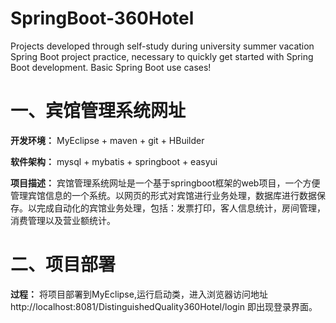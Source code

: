 ﻿# SpringBoot-360Hotel
Projects developed through self-study during university summer vacation
Spring Boot project practice, necessary to quickly get started with Spring Boot development.
Basic Spring Boot use cases!

# 一、宾馆管理系统网址
**开发环境：** MyEclipse + maven + git + HBuilder

**软件架构：** mysql + mybatis + springboot + easyui

**项目描述：** 宾馆管理系统网址是一个基于springboot框架的web项目，一个方便管理宾馆信息的一个系统。以网页的形式对宾馆进行业务处理，数据库进行数据保存。以完成自动化的宾馆业务处理，包括：发票打印，客人信息统计，房间管理，消费管理以及营业额统计。

# 二、项目部署
**过程：** 将项目部署到MyEclipse,运行启动类，进入浏览器访问地址 http://localhost:8081/DistinguishedQuality360Hotel/login 即出现登录界面。

